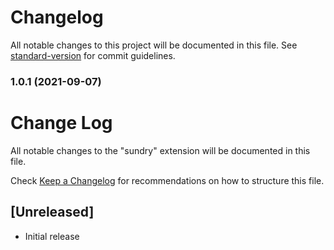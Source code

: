 # Changelog

All notable changes to this project will be documented in this file. See [standard-version](https://github.com/conventional-changelog/standard-version) for commit guidelines.

### 1.0.1 (2021-09-07)

# Change Log

All notable changes to the "sundry" extension will be documented in this file.

Check [Keep a Changelog](http://keepachangelog.com/) for recommendations on how to structure this file.

## [Unreleased]

- Initial release